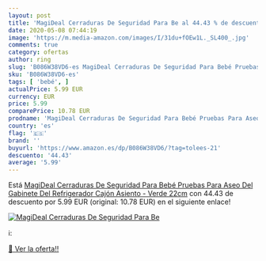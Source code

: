 ```yaml
---
layout: post
title: 'MagiDeal Cerraduras De Seguridad Para Be al 44.43 % de descuento'
date: 2020-05-08 07:44:19
image: 'https://m.media-amazon.com/images/I/31du+fOEw1L._SL400_.jpg'
comments: true
category: ofertas
author: ring
slug: 'B086W38VD6-es MagiDeal Cerraduras De Seguridad Para Bebé Pruebas Para...'
sku: 'B086W38VD6-es'
tags: [ 'bebé', ]
actualPrice: 5.99 EUR
currency: EUR
price: 5.99
comparePrice: 10.78 EUR
prodname: 'MagiDeal Cerraduras De Seguridad Para Bebé Pruebas Para Aseo Del Gabinete Del Refrigerador Cajón Asiento - Verde  22cm'
country: 'es'
flag: '🇪🇸'
brand: ''
buyurl: 'https://www.amazon.es/dp/B086W38VD6/?tag=tolees-21'
descuento: '44.43'
average: '5.99'
---
```


Está [MagiDeal Cerraduras De Seguridad Para Bebé Pruebas Para Aseo Del Gabinete Del Refrigerador Cajón Asiento - Verde  22cm](https://www.amazon.es/dp/B086W38VD6/?tag=tolees-21) con 44.43 de descuento por 5.99 EUR (original: 10.78 EUR) en el siguiente enlace!

[![MagiDeal Cerraduras De Seguridad Para Be](https://m.media-amazon.com/images/I/31du+fOEw1L._SL400_.jpg)](https://www.amazon.es/dp/B086W38VD6/?tag=tolees-21)

ℹ️:


[🛒 Ver la oferta!!](https://www.amazon.es/dp/B086W38VD6/?tag=tolees-21)
